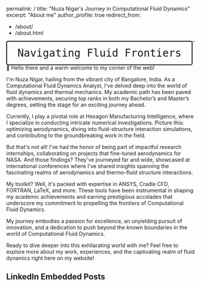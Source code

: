permalink: /
title: "Nuza Nigar's Journey in Computational Fluid Dynamics"
excerpt: "About me"
author_profile: true
redirect_from: 
  - /about/
  - /about.html
---

<kbd style="font-size: 2em; padding: 0.5em 1em; border: 2px solid #000; border-radius: 5px;">Navigating Fluid Frontiers</kbd>

👋 Hello there and a warm welcome to my corner of the web!

I'm Nuza Nigar, hailing from the vibrant city of Bangalore, India. As a Computational Fluid Dynamics Analyst, I've delved deep into the world of fluid dynamics and thermal mechanics. My academic path has been paved with achievements, securing top ranks in both my Bachelor’s and Master’s degrees, setting the stage for an exciting journey ahead.

Currently, I play a pivotal role at Hexagon Manufacturing Intelligence, where I specialize in conducting intricate numerical investigations. Picture this: optimizing aerodynamics, diving into fluid-structure interaction simulations, and contributing to the groundbreaking work in the field.

But that's not all! I've had the honor of being part of impactful research internships, collaborating on projects that fine-tuned aerodynamics for NASA. And those findings? They've journeyed far and wide, showcased at international conferences where I've shared insights spanning the fascinating realms of aerodynamics and thermo-fluid structure interactions.

My toolkit? Well, it's packed with expertise in ANSYS, Cradle CFD, FORTRAN, LaTeX, and more. These tools have been instrumental in shaping my academic achievements and earning prestigious accolades that underscore my commitment to propelling the frontiers of Computational Fluid Dynamics.

My journey embodies a passion for excellence, an unyielding pursuit of innovation, and a dedication to push beyond the known boundaries in the world of Computational Fluid Dynamics.

Ready to dive deeper into this exhilarating world with me? Feel free to explore more about my work, experiences, and the captivating realm of fluid dynamics right here on my website! 

## LinkedIn Embedded Posts

<div style="float: right; margin-left: 20px;">
  <script src="https://platform.linkedin.com/in.js" type="text/javascript">
    lang: en_US
  </script>
  <script type="IN/EmbeddedPost" data-id="6976578114235629568-r5GF/?utm_source=share&utm_medium=member_desktop"></script>
</div>

<div style="float: right;">
  <script src="https://platform.linkedin.com/in.js" type="text/javascript">
    lang: en_US
  </script>
  <script type="IN/EmbeddedPost" data-id="post2"></script>
</div>
